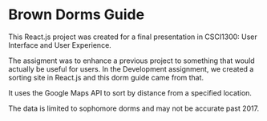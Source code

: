 # Brown Dorms Guide
This React.js project was created for a final presentation in CSCI1300: User Interface and User 
Experience.

The assigment was to enhance a previous project to something that would actually be useful for users.
In the Development assignment, we created a sorting site in React.js and this dorm guide came from
that.

It uses the Google Maps API to sort by distance from a specified location.

The data is limited to sophomore dorms and may not be accurate past 2017.